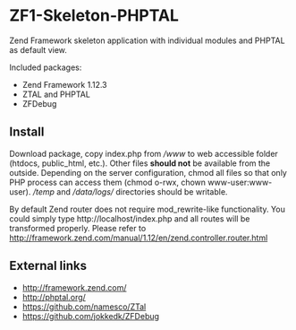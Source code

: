 ZF1-Skeleton-PHPTAL
===================

Zend Framework skeleton application with individual modules and PHPTAL as default view.

Included packages:

* Zend Framework 1.12.3
* ZTAL and PHPTAL
* ZFDebug

## Install

Download package, copy index.php from */www* to web accessible folder (htdocs, public_html, etc.). Other files **should not** be available from the outside.
Depending on the server configuration, chmod all files so that only PHP process can access them (chmod o-rwx, chown www-user:www-user).
*/temp* and */data/logs/* directories should be writable.

By default Zend router does not require mod_rewrite-like functionality. You could simply type http://localhost/index.php and all routes will be transformed properly. Please refer to http://framework.zend.com/manual/1.12/en/zend.controller.router.html 


## External links

* http://framework.zend.com/
* http://phptal.org/
* https://github.com/namesco/ZTal
* https://github.com/jokkedk/ZFDebug